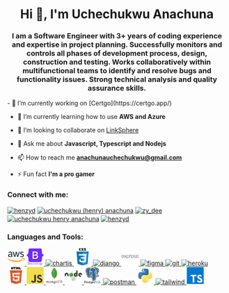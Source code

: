 <h1 align="center">Hi 👋, I'm Uchechukwu Anachuna</h1>
<h3 align="center">I am a Software Engineer with 3+ years of coding experience and expertise in project planning. Successfully monitors and controls all phases of development process, design, construction and testing. Works collaboratively within multifunctional teams to identify and resolve bugs and functionality issues. Strong technical analysis and quality assurance skills.</h3>
<!-- <img align="center" alt="Coding" width="400" src="https://camo.githubusercontent.com/cae12fddd9d6982901d82580bdf321d81fb299141098ca1c2d4891870827bf17/68747470733a2f2f6d69726f2e6d656469756d2e636f6d2f6d61782f313336302f302a37513379765349765f7430696f4a2d5a2e676966">
 -->
- 🔭 I’m currently working on [Certgo](https://certgo.app/)

- 🌱 I’m currently learning how to use **AWS and Azure**

- 👯 I’m looking to collaborate on [LinkSphere](https://linksphere.vercel.app/)

- 💬 Ask me about **Javascript, Typescript and Nodejs**

- 📫 How to reach me **anachunauchechukwu@gmail.com**

- ⚡ Fun fact **I'm a pro gamer**

<h3 align="left">Connect with me:</h3>
<p align="left">
<a href="https://codepen.io/henzyd" target="blank"><img align="center" src="https://raw.githubusercontent.com/rahuldkjain/github-profile-readme-generator/master/src/images/icons/Social/codepen.svg" alt="henzyd" height="30" width="40" /></a>
<!-- <a href="https://twitter.com/mehenry" target="blank"><img align="center" src="https://raw.githubusercontent.com/rahuldkjain/github-profile-readme-generator/master/src/images/icons/Social/twitter.svg" alt="mehenry" height="30" width="40" /></a> -->
<a href="https://linkedin.com/in/uchechukwu (henry) anachuna" target="blank"><img align="center" src="https://raw.githubusercontent.com/rahuldkjain/github-profile-readme-generator/master/src/images/icons/Social/linked-in-alt.svg" alt="uchechukwu (henry) anachuna" height="30" width="40" /></a>
<a href="https://instagram.com/zy_dee" target="blank"><img align="center" src="https://raw.githubusercontent.com/rahuldkjain/github-profile-readme-generator/master/src/images/icons/Social/instagram.svg" alt="zy_dee" height="30" width="40" /></a>
<a href="https://dribbble.com/uchechukwu henry anachuna" target="blank"><img align="center" src="https://raw.githubusercontent.com/rahuldkjain/github-profile-readme-generator/master/src/images/icons/Social/dribbble.svg" alt="uchechukwu henry anachuna" height="30" width="40" /></a>
<a href="https://www.leetcode.com/henzyd" target="blank"><img align="center" src="https://raw.githubusercontent.com/rahuldkjain/github-profile-readme-generator/master/src/images/icons/Social/leet-code.svg" alt="henzyd" height="30" width="40" /></a>
</p>

<h3 align="left">Languages and Tools:</h3>
<p align="left"> <a href="https://aws.amazon.com" target="_blank" rel="noreferrer"> <img src="https://raw.githubusercontent.com/devicons/devicon/master/icons/amazonwebservices/amazonwebservices-original-wordmark.svg" alt="aws" width="40" height="40"/> </a> <a href="https://getbootstrap.com" target="_blank" rel="noreferrer"> <img src="https://raw.githubusercontent.com/devicons/devicon/master/icons/bootstrap/bootstrap-plain-wordmark.svg" alt="bootstrap" width="40" height="40"/> </a> <a href="https://www.chartjs.org" target="_blank" rel="noreferrer"> <img src="https://www.chartjs.org/media/logo-title.svg" alt="chartjs" width="40" height="40"/> </a> <a href="https://www.w3schools.com/css/" target="_blank" rel="noreferrer"> <img src="https://raw.githubusercontent.com/devicons/devicon/master/icons/css3/css3-original-wordmark.svg" alt="css3" width="40" height="40"/> </a> <a href="https://www.djangoproject.com/" target="_blank" rel="noreferrer"> <img src="https://cdn.worldvectorlogo.com/logos/django.svg" alt="django" width="40" height="40"/> </a> <a href="https://expressjs.com" target="_blank" rel="noreferrer"> <img src="https://raw.githubusercontent.com/devicons/devicon/master/icons/express/express-original-wordmark.svg" alt="express" width="40" height="40"/> </a> <a href="https://www.figma.com/" target="_blank" rel="noreferrer"> <img src="https://www.vectorlogo.zone/logos/figma/figma-icon.svg" alt="figma" width="40" height="40"/> </a> <a href="https://git-scm.com/" target="_blank" rel="noreferrer"> <img src="https://www.vectorlogo.zone/logos/git-scm/git-scm-icon.svg" alt="git" width="40" height="40"/> </a> <a href="https://heroku.com" target="_blank" rel="noreferrer"> <img src="https://www.vectorlogo.zone/logos/heroku/heroku-icon.svg" alt="heroku" width="40" height="40"/> </a> <a href="https://www.w3.org/html/" target="_blank" rel="noreferrer"> <img src="https://raw.githubusercontent.com/devicons/devicon/master/icons/html5/html5-original-wordmark.svg" alt="html5" width="40" height="40"/> </a> <a href="https://developer.mozilla.org/en-US/docs/Web/JavaScript" target="_blank" rel="noreferrer"> <img src="https://raw.githubusercontent.com/devicons/devicon/master/icons/javascript/javascript-original.svg" alt="javascript" width="40" height="40"/> </a> <a href="https://www.mongodb.com/" target="_blank" rel="noreferrer"> <img src="https://raw.githubusercontent.com/devicons/devicon/master/icons/mongodb/mongodb-original-wordmark.svg" alt="mongodb" width="40" height="40"/> </a> <a href="https://nodejs.org" target="_blank" rel="noreferrer"> <img src="https://raw.githubusercontent.com/devicons/devicon/master/icons/nodejs/nodejs-original-wordmark.svg" alt="nodejs" width="40" height="40"/> </a> <a href="https://www.postgresql.org" target="_blank" rel="noreferrer"> <img src="https://raw.githubusercontent.com/devicons/devicon/master/icons/postgresql/postgresql-original-wordmark.svg" alt="postgresql" width="40" height="40"/> </a> <a href="https://postman.com" target="_blank" rel="noreferrer"> <img src="https://www.vectorlogo.zone/logos/getpostman/getpostman-icon.svg" alt="postman" width="40" height="40"/> </a> <a href="https://www.python.org" target="_blank" rel="noreferrer"> <img src="https://raw.githubusercontent.com/devicons/devicon/master/icons/python/python-original.svg" alt="python" width="40" height="40"/> </a> <a href="https://tailwindcss.com/" target="_blank" rel="noreferrer"> <img src="https://www.vectorlogo.zone/logos/tailwindcss/tailwindcss-icon.svg" alt="tailwind" width="40" height="40"/> </a> <a href="https://www.typescriptlang.org/" target="_blank" rel="noreferrer"> <img src="https://raw.githubusercontent.com/devicons/devicon/master/icons/typescript/typescript-original.svg" alt="typescript" width="40" height="40"/> </a> </p>

<!-- <p><img align="left" src="https://github-readme-stats.vercel.app/api/top-langs?username=henzyd&show_icons=true&locale=en&layout=compact" alt="henzyd" /></p>

<p>&nbsp;<img align="center" src="https://github-readme-stats.vercel.app/api?username=henzyd&show_icons=true&locale=en" alt="henzyd" /></p>

<p><img align="center" src="https://github-readme-streak-stats.herokuapp.com/?user=henzyd&" alt="henzyd" /></p> -->


<!-- [![Anurag's GitHub stats](https://github-readme-stats.vercel.app/api?username=henzyd)](https://github.com/anuraghazra/github-readme-stats) -->

<!-- ### :fire: My Stats : -->

<!-- [![GitHub Streak](http://github-readme-streak-stats.herokuapp.com?user=henzyd&theme=dark&background=000000)](https://git.io/streak-stats) -->

<!-- ![Anurag's GitHub stats](https://github-readme-stats.vercel.app/api?username=henzyd&show_icons=true&theme=vision-friendly-dark&count_private=true) -->

<!-- [![Top Langs](https://github-readme-stats.vercel.app/api/top-langs/?username=henzyd&layout=compact&theme=vision-friendly-dark)](https://github.com/anuraghazra/github-readme-stats) -->

<!-- <div style="display: flex;text-align:center"><img src="https://github-readme-stats.vercel.app/api/top-langs/?username=henzyd&layout=compact&theme=vision-friendly-dark"/></div> -->
